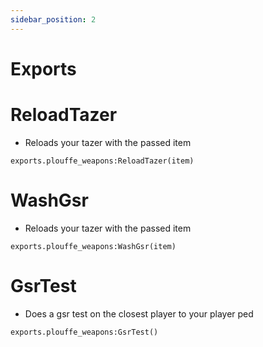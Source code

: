 ```yaml
---
sidebar_position: 2
---
```


# Exports

# ReloadTazer
- Reloads your tazer with the passed item
```
exports.plouffe_weapons:ReloadTazer(item)
```

# WashGsr
- Reloads your tazer with the passed item
```
exports.plouffe_weapons:WashGsr(item)
```

# GsrTest
- Does a gsr test on the closest player to your player ped
```
exports.plouffe_weapons:GsrTest()
```